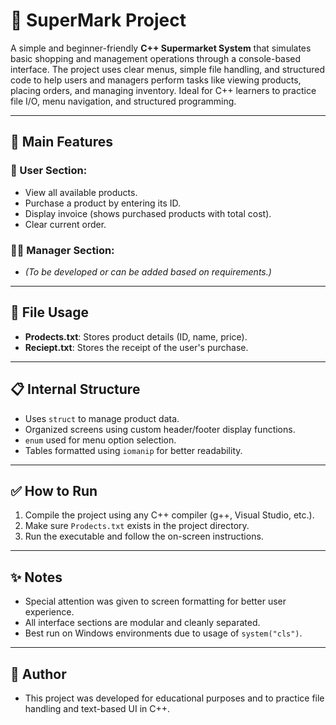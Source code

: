 # 🛒 SuperMark Project

A simple and beginner-friendly **C++ Supermarket System** that simulates basic shopping and management operations through a console-based interface. The project uses clear menus, simple file handling, and structured code to help users and managers perform tasks like viewing products, placing orders, and managing inventory. Ideal for C++ learners to practice file I/O, menu navigation, and structured programming.


---

## 🧾 Main Features

### 👤 User Section:
- View all available products.
- Purchase a product by entering its ID.
- Display invoice (shows purchased products with total cost).
- Clear current order.

### 👨‍💼 Manager Section:
- *(To be developed or can be added based on requirements.)*

---

## 💾 File Usage
- **Prodects.txt**: Stores product details (ID, name, price).
- **Reciept.txt**: Stores the receipt of the user's purchase.

---

## 📋 Internal Structure
- Uses `struct` to manage product data.
- Organized screens using custom header/footer display functions.
- `enum` used for menu option selection.
- Tables formatted using `iomanip` for better readability.

---

## ✅ How to Run
1. Compile the project using any C++ compiler (g++, Visual Studio, etc.).
2. Make sure `Prodects.txt` exists in the project directory.
3. Run the executable and follow the on-screen instructions.

---

## ✨ Notes
- Special attention was given to screen formatting for better user experience.
- All interface sections are modular and cleanly separated.
- Best run on Windows environments due to usage of `system("cls")`.

---

## 📌 Author
- This project was developed for educational purposes and to practice file handling and text-based UI in C++.
